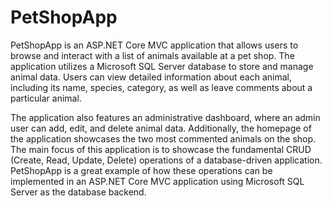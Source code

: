 # PetShopApp
PetShopApp is an ASP.NET Core MVC application that allows users to browse and interact with a list of animals available at a pet shop. The application utilizes a Microsoft SQL Server database to store and manage animal data. Users can view detailed information about each animal, including its name, species, category, as well as leave comments about a particular animal.

The application also features an administrative dashboard, where an admin user can add, edit, and delete animal data. Additionally, the homepage of the application showcases the two most commented animals on the shop. The main focus of this application is to showcase the fundamental CRUD (Create, Read, Update, Delete) operations of a database-driven application. PetShopApp is a great example of how these operations can be implemented in an ASP.NET Core MVC application using Microsoft SQL Server as the database backend.
